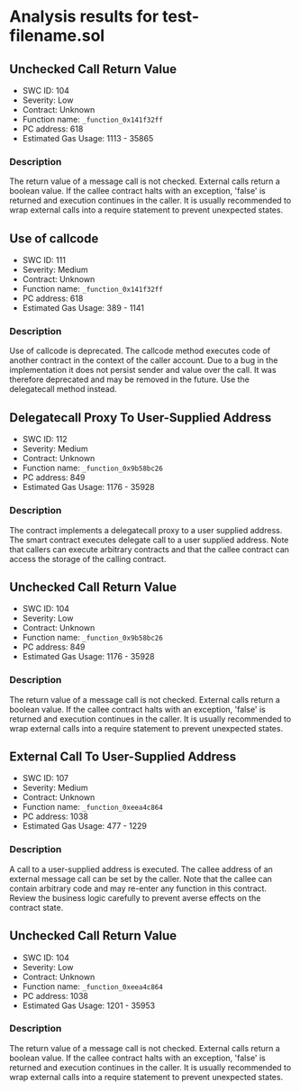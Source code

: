 # Analysis results for test-filename.sol

## Unchecked Call Return Value
- SWC ID: 104
- Severity: Low
- Contract: Unknown
- Function name: `_function_0x141f32ff`
- PC address: 618
- Estimated Gas Usage: 1113 - 35865

### Description

The return value of a message call is not checked.
External calls return a boolean value. If the callee contract halts with an exception, 'false' is returned and execution continues in the caller. It is usually recommended to wrap external calls into a require statement to prevent unexpected states.

## Use of callcode
- SWC ID: 111
- Severity: Medium
- Contract: Unknown
- Function name: `_function_0x141f32ff`
- PC address: 618
- Estimated Gas Usage: 389 - 1141

### Description

Use of callcode is deprecated.
The callcode method executes code of another contract in the context of the caller account. Due to a bug in the implementation it does not persist sender and value over the call. It was therefore deprecated and may be removed in the future. Use the delegatecall method instead.

## Delegatecall Proxy To User-Supplied Address
- SWC ID: 112
- Severity: Medium
- Contract: Unknown
- Function name: `_function_0x9b58bc26`
- PC address: 849
- Estimated Gas Usage: 1176 - 35928

### Description

The contract implements a delegatecall proxy to a user supplied address.
The smart contract executes delegate call to a user supplied address. Note that callers can execute arbitrary contracts and that the callee contract can access the storage of the calling contract.

## Unchecked Call Return Value
- SWC ID: 104
- Severity: Low
- Contract: Unknown
- Function name: `_function_0x9b58bc26`
- PC address: 849
- Estimated Gas Usage: 1176 - 35928

### Description

The return value of a message call is not checked.
External calls return a boolean value. If the callee contract halts with an exception, 'false' is returned and execution continues in the caller. It is usually recommended to wrap external calls into a require statement to prevent unexpected states.

## External Call To User-Supplied Address
- SWC ID: 107
- Severity: Medium
- Contract: Unknown
- Function name: `_function_0xeea4c864`
- PC address: 1038
- Estimated Gas Usage: 477 - 1229

### Description

A call to a user-supplied address is executed.
The callee address of an external message call can be set by the caller. Note that the callee can contain arbitrary code and may re-enter any function in this contract. Review the business logic carefully to prevent averse effects on the contract state.

## Unchecked Call Return Value
- SWC ID: 104
- Severity: Low
- Contract: Unknown
- Function name: `_function_0xeea4c864`
- PC address: 1038
- Estimated Gas Usage: 1201 - 35953

### Description

The return value of a message call is not checked.
External calls return a boolean value. If the callee contract halts with an exception, 'false' is returned and execution continues in the caller. It is usually recommended to wrap external calls into a require statement to prevent unexpected states.
